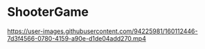 # ShooterGame


https://user-images.githubusercontent.com/94225981/160112446-7d3f4566-0780-4159-a90e-d1de04add270.mp4

